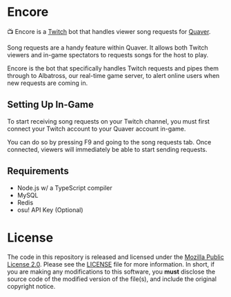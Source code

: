# Encore
📺 Encore is a [Twitch](https://twitch.tv) bot that handles viewer song requests for [Quaver](https://github.com/Quaver/Quaver).

Song requests are a handy feature within Quaver. It allows both Twitch viewers and in-game spectators to requests songs for the host to play.

Encore is the bot that specifically handles Twitch requests and pipes them through to Albatross, our real-time game server, to alert online users when new requests are coming in.

## Setting Up In-Game

To start receiving song requests on your Twitch channel, you must first connect your Twitch account to your Quaver account in-game. 

You can do so by pressing F9 and going to the song requests tab. Once connected, viewers will immediately be able to start sending requests.

## Requirements

* Node.js w/ a TypeScript compiler
* MySQL
* Redis
* osu! API Key (Optional)

# License
The code in this repository is released and licensed under the [Mozilla Public License 2.0](). Please see the [LICENSE]() file for more information. In short, if you are making any modifications to this software, you **must** disclose the source code of the modified version of the file(s), and include the original copyright notice.
